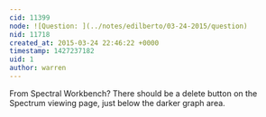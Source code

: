 ```yaml
---
cid: 11399
node: ![Question: ](../notes/edilberto/03-24-2015/question)
nid: 11718
created_at: 2015-03-24 22:46:22 +0000
timestamp: 1427237182
uid: 1
author: warren
---
```


From Spectral Workbench? There should be a delete button on the Spectrum viewing page, just below the darker graph area. 